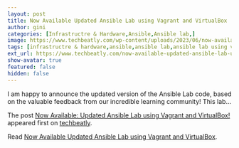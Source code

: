 ```yaml
---
layout: post
title: Now Available Updated Ansible Lab using Vagrant and VirtualBox
author: gini
categories: [Infrastructre & Hardware,Ansible,Ansible lab,]
image: https://www.techbeatly.com/wp-content/uploads/2023/06/now-available-updated-ansible-lab-using-vagrant-and-virtualbox-1024x576.png
tags: [infrastructre & hardware,ansible,ansible lab,ansible lab using vagrant,ansible lab using virtualbox,ansible playbook,ansible training,free ansible lab,]
ext_url: https://www.techbeatly.com/now-available-updated-ansible-lab-using-vagrant-and-virtualbox/
show-avatar: true
featured: false
hidden: false
---
```


<p>I am happy to announce the updated version of the Ansible Lab code, based on the valuable feedback from our incredible learning community! This lab&#46;&#46;&#46;</p>
<p>The post <a href="https://www.techbeatly.com/now-available-updated-ansible-lab-using-vagrant-and-virtualbox/">Now Available: Updated Ansible Lab using Vagrant and VirtualBox!</a> appeared first on <a href="https://www.techbeatly.com">techbeatly</a>.</p>

Read [Now Available Updated Ansible Lab using Vagrant and VirtualBox](https://www.techbeatly.com/now-available-updated-ansible-lab-using-vagrant-and-virtualbox/).